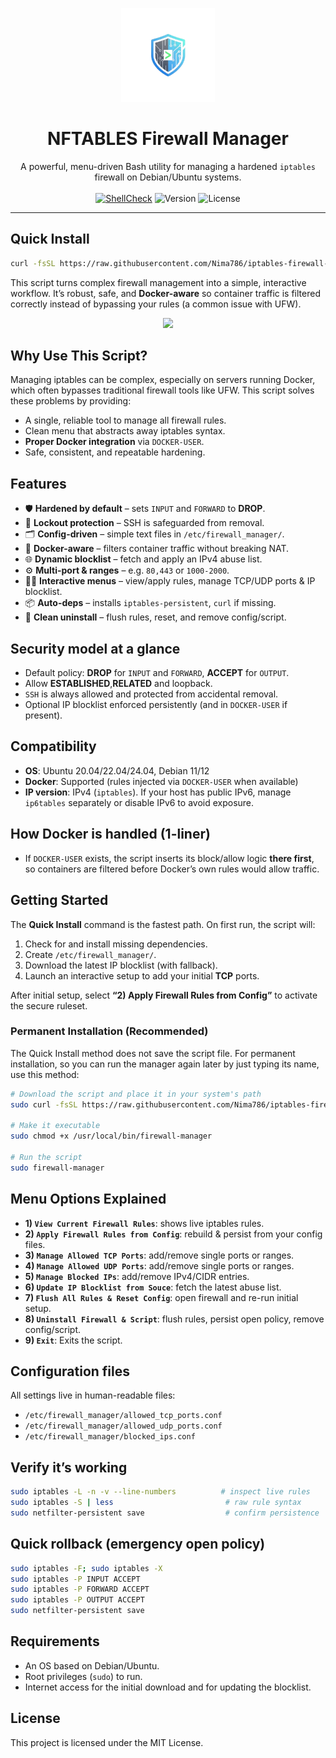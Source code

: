 <p align="center">
  <img src="https://github.com/Nima786/iptables-firewall-manager/blob/main/assets/firewall-manager-logo.webp" alt="Firewall Manager Logo" width="150"/>
</p>
<h1 align="center">NFTABLES Firewall Manager</h1>
<p align="center">
  A powerful, menu-driven Bash utility for managing a hardened <code>iptables</code> firewall on Debian/Ubuntu systems.
  <br />
  <br />
  <a href="https://github.com/Nima786/iptables-firewall-manager/actions/workflows/main.yml"><img src="https://github.com/Nima786/iptables-firewall-manager/actions/workflows/main.yml/badge.svg" alt="ShellCheck"></a>
  <img src="https://img.shields.io/badge/version-v3.5-blue.svg" alt="Version">
  <img src="https://img.shields.io/badge/license-MIT-green.svg" alt="License">
</p>

---

## Quick Install

 ```bash
curl -fsSL https://raw.githubusercontent.com/Nima786/iptables-firewall-manager/main/firewall-manager.sh | sudo bash
 ````

This script turns complex firewall management into a simple, interactive workflow. It’s robust, safe, and **Docker-aware** so container traffic is filtered correctly instead of bypassing your rules (a common issue with UFW).


<p align="center">
  <img src="https://github.com/Nima786/iptables-firewall-manager/blob/main/assets/firewall-manager.webp" width="600"/>
</p>

## Why Use This Script?

Managing iptables can be complex, especially on servers running Docker, which often bypasses traditional firewall tools like UFW. This script solves these problems by providing:
- A single, reliable tool to manage all firewall rules.
- Clean menu that abstracts away iptables syntax.
- **Proper Docker integration** via `DOCKER-USER`.
- Safe, consistent, and repeatable hardening.

## Features

- 🛡️ **Hardened by default** – sets `INPUT` and `FORWARD` to **DROP**.
- 🔐 **Lockout protection** – SSH is safeguarded from removal.
- 🗂️ **Config-driven** – simple text files in `/etc/firewall_manager/`.
- 🧩 **Docker-aware** – filters container traffic without breaking NAT.
- 🌐 **Dynamic blocklist** – fetch and apply an IPv4 abuse list.
- ⚙️ **Multi-port & ranges** – e.g. `80,443` or `1000-2000`.
- 🧑‍💻 **Interactive menus** – view/apply rules, manage TCP/UDP ports & IP blocklist.
- 📦 **Auto-deps** – installs `iptables-persistent`, `curl` if missing.
- 🧽 **Clean uninstall** – flush rules, reset, and remove config/script.

## Security model at a glance
- Default policy: **DROP** for `INPUT` and `FORWARD`, **ACCEPT** for `OUTPUT`.
- Allow **ESTABLISHED**,**RELATED** and loopback.
- `SSH` is always allowed and protected from accidental removal.
- Optional IP blocklist enforced persistently (and in `DOCKER-USER` if present).

## Compatibility
- **OS**: Ubuntu 20.04/22.04/24.04, Debian 11/12
- **Docker**: Supported (rules injected via `DOCKER-USER` when available)
- **IP version**: IPv4 (`iptables`). If your host has public IPv6, manage `ip6tables` separately or disable IPv6 to avoid exposure.

## How Docker is handled (1-liner)
- If `DOCKER-USER` exists, the script inserts its block/allow logic **there first**, so containers are filtered before Docker’s own rules would allow traffic.
  
## Getting Started
The **Quick Install** command is the fastest path. On first run, the script will:
1.  Check for and install missing dependencies.
2.  Create `/etc/firewall_manager/`.
3.  Download the latest IP blocklist (with fallback).
4.  Launch an interactive setup to add your initial **TCP** ports.

After initial setup, select **“2) Apply Firewall Rules from Config”** to activate the secure ruleset.

### Permanent Installation (Recommended)
The Quick Install method does not save the script file. For permanent installation, so you can run the manager again later by just typing its name, use this method:

 ```bash
# Download the script and place it in your system's path
sudo curl -fsSL https://raw.githubusercontent.com/Nima786/iptables-firewall-manager/main/firewall-manager.sh -o /usr/local/bin/firewall-manager

# Make it executable
sudo chmod +x /usr/local/bin/firewall-manager

# Run the script
sudo firewall-manager
 ````

## Menu Options Explained

- **1) `View Current Firewall Rules`**: shows live iptables rules.
- **2) `Apply Firewall Rules from Config`**: rebuild & persist from your config files.
- **3) `Manage Allowed TCP Ports`**: add/remove single ports or ranges.
- **4) `Manage Allowed UDP Ports`**: add/remove single ports or ranges.
- **5) `Manage Blocked IPs`**: add/remove IPv4/CIDR entries.
- **6) `Update IP Blocklist from Souce`**: fetch the latest abuse list.
- **7) `Flush All Rules & Reset Config`**: open firewall and re-run initial setup.
- **8) `Uninstall Firewall & Script`**: flush rules, persist open policy, remove config/script.
- **9) `Exit`**: Exits the script.

## Configuration files
All settings live in human-readable files:
-  `/etc/firewall_manager/allowed_tcp_ports.conf `
-  `/etc/firewall_manager/allowed_udp_ports.conf `
-  `/etc/firewall_manager/blocked_ips.conf `
  
 ## Verify it’s working
```bash
sudo iptables -L -n -v --line-numbers          # inspect live rules
sudo iptables -S | less                         # raw rule syntax
sudo netfilter-persistent save                  # confirm persistence
````
 ## Quick rollback (emergency open policy)
```bash
sudo iptables -F; sudo iptables -X
sudo iptables -P INPUT ACCEPT
sudo iptables -P FORWARD ACCEPT
sudo iptables -P OUTPUT ACCEPT
sudo netfilter-persistent save
````

## Requirements
- An OS based on Debian/Ubuntu.
- Root privileges (`sudo`) to run.
- Internet access for the initial download and for updating the blocklist.

## License
This project is licensed under the MIT License.
